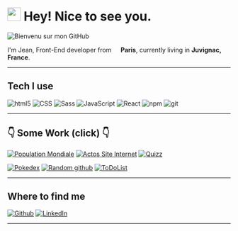 <h1><img src="https://emojis.slackmojis.com/emojis/images/1605478401/10874/cool_cowboy.png?1605478401" width="30"/> Hey! Nice to see you.</h1>


![Bienvenu sur mon GitHub](https://user-images.githubusercontent.com/86407531/144469733-9f78aa58-143f-4c68-baa1-2e256cb248c8.png)


<p>I'm Jean, Front-End developer from <img src="https://cdn-icons-png.flaticon.com/512/197/197560.png" width="13"/> <b>Paris</b>, currently living in <b>Juvignac, France</b>. </p>
<hr/>
<h2>Tech I use</h2>

<p>
  <img alt="html5" src="https://img.shields.io/badge/-HTML5-E34F26?style=flat-square&logo=html5&logoColor=white" />
  <img alt="CSS" src="https://img.shields.io/badge/-CSS-1a73e8?style=flat-square&logo=CSS3&logoColor=white" />
  <img alt="Sass" src="https://img.shields.io/badge/-Sass-CC6699?style=flat-square&logo=sass&logoColor=white" />
  <img alt="JavaScript" src="https://img.shields.io/badge/-JavaScript-F7DF1E?style=flat-square&logo=Javascript&logoColor=white" />
  <img alt="React" src="https://img.shields.io/badge/-React-45b8d8?style=flat-square&logo=react&logoColor=white" />
  <img alt="npm" src="https://img.shields.io/badge/-NPM-CB3837?style=flat-square&logo=npm&logoColor=white" />
  <img alt="git" src="https://img.shields.io/badge/-Git-F05032?style=flat-square&logo=git&logoColor=white" />
</p>
<hr/>

<h2>👇 Some Work (click) 👇</h2>
<p><a href="https://mystifying-gates-7f2b1a.netlify.app/"><img alt="Population Mondiale" src="https://img.shields.io/badge/-Fetch%40Countries-grey?style=flat&logo=appveyor"><a/>  
<a href="https://clever-aryabhata-7d0a12.netlify.app/" target="_blank"><img alt="Actos Site Internet" src="https://img.shields.io/badge/-Actos%20-blue?style=for-the-badge&logo=appveyor"><a/>
<a href="https://dreamy-shannon-409850.netlify.app/" target="_blank"><img alt="Quizz" src="https://img.shields.io/badge/-Quizz%20-blue?style=for-the-badge&logo=appveyor"><a/> 
</p>
<p><a href="https://wizardly-nightingale-4dbdb7.netlify.app/" target="_blank"><img alt="Pokedex" src="https://img.shields.io/badge/-Pokedex%20-blueviolet?style=for-the-badge&logo=appveyor"><a/>  
<a href="https://priceless-minsky-43a666.netlify.app/" target="_blank"><img alt="Random github" src="https://img.shields.io/badge/-Random%20Github-blueviolet?style=for-the-badge&logo=appveyor"><a/>  
<a href="https://zen-hoover-3d17e5.netlify.app/" target="_blank"><img alt="ToDoList" src="https://img.shields.io/badge/-ToDo%20List-blueviolet?style=for-the-badge&logo=appveyor"><a/>
</p>
<hr/>  

<h2>Where to find me</h2>
<p><a href="https://github.com/Jeandevweb" target="_blank"><img alt="Github" src="https://img.shields.io/badge/GitHub-%2312100E.svg?&style=for-the-badge&logo=Github&logoColor=white"></a>
<a href="https://www.linkedin.com/in/jean-martial-053279a7" target="_blank"><img alt="LinkedIn" src="https://img.shields.io/badge/linkedin-%230077B5.svg?&style=for-the-badge&logo=linkedin&logoColor=white" /></a> 
</p>

------------

